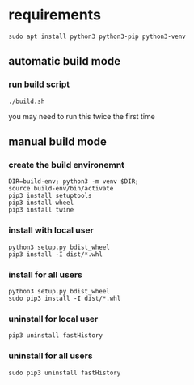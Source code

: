 # requirements

```
sudo apt install python3 python3-pip python3-venv
```

## automatic build mode

### run build script 

```
./build.sh 
```

you may need to run this twice the first time

## manual build mode

### create the build environemnt

```
DIR=build-env; python3 -m venv $DIR;
source build-env/bin/activate
pip3 install setuptools
pip3 install wheel
pip3 install twine
```

### install with local user


```
python3 setup.py bdist_wheel
pip3 install -I dist/*.whl
```

### install for all users

```
python3 setup.py bdist_wheel
sudo pip3 install -I dist/*.whl
```

### uninstall for local user

```
pip3 uninstall fastHistory
```

### uninstall for all users

```
sudo pip3 uninstall fastHistory
```
